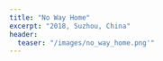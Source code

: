 ```yaml
---
title: "No Way Home"
excerpt: "2018, Suzhou, China"
header:
  teaser: "/images/no_way_home.png'"
---
```


